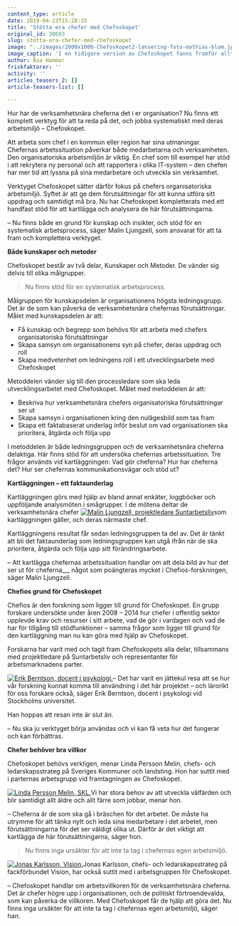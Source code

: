 ```yaml
---
content_type: article
date: 2019-04-23T15:28:33
title: 'Stötta era chefer med Chefoskopet'
original_id: 38693
slug: stotta-era-chefer-med-chefoskopet
image: "../images/2000x1000-Chefoskopet2-lansering-foto-mathias-blom.jpg"
image_caption: 'I en tidigare version av Chefoskopet fanns framför allt stöd för kunskap och insikter. Nu finns också stöd för en systematisk arbetsprocess för att skapa bra förutsättningar för chefer. '
author: Åsa Hammar
friskfaktorer: ''
activity: ''
articles_teasers_2: []
article-teasers-list: []

---
```


Hur har de verksamhetsnära cheferna det i er organisation? Nu finns ett komplett verktyg för att ta reda på det, och jobba systematiskt med deras arbetsmiljö – Chefoskopet.

Att arbeta som chef i en kommun eller region har sina utmaningar. Chefernas arbetssituation påverkar både medarbetarna och verksamheten. Den organisatoriska arbetsmiljön är viktig. En chef som till exempel har stöd i att rekrytera ny personal och att rapportera i olika IT-system – den chefen har mer tid att lyssna på sina medarbetare och utveckla sin verksamhet.

Verktyget Chefoskopet sätter därför fokus på chefers organisatoriska arbetsmiljö. Syftet är att ge dem förutsättningar för att kunna utföra sitt uppdrag och samtidigt må bra. Nu har Chefoskopet kompletterats med ett handfast stöd för att kartlägga och analysera de här förutsättningarna.

– Nu finns både en grund för kunskap och insikter, och stöd för en systematisk arbetsprocess, säger Malin Ljungzell, som ansvarat för att ta fram och komplettera verktyget.

**Både kunskaper och metoder**

Chefoskopet består av två delar, Kunskaper och Metoder. De vänder sig delvis till olika målgrupper.

> Nu finns stöd för en systematisk arbetsprocess.

Målgruppen för kunskapsdelen är organisationens högsta ledningsgrupp. Det är de som kan påverka de verksamhetsnära chefernas förutsättningar. Målet med kunskapsdelen är att:

*   Få kunskap och begrepp som behövs för att arbeta med chefers organisatoriska förutsättningar
*   Skapa samsyn om organisationens syn på chefer, deras uppdrag och roll
*   Skapa medvetenhet om ledningens roll i ett utvecklingsarbete med Chefoskopet

Metoddelen vänder sig till den processledare som ska leda utvecklingsarbetet med Chefoskopet. Målet med metoddelen är att:

*   Beskriva hur verksamhetsnära chefers organisatoriska förutsättningar ser ut
*   Skapa samsyn i organisationen kring den nulägesbild som tas fram
*   Skapa ett faktabaserat underlag inför beslut om vad organisationen ska prioritera, åtgärda och följa upp

I metoddelen är både ledningsgruppen och de verksamhetsnära cheferna delaktiga. Här finns stöd för att undersöka chefernas arbetssituation. Tre frågor används vid kartläggningen: Vad gör cheferna? Hur har cheferna det? Hur ser chefernas kommunikationsvägar och stöd ut?

**Kartläggningen – ett faktaunderlag**

Kartläggningen görs med hjälp av bland annat enkäter, loggböcker och uppföljande analysmöten i smågrupper. I de mötena deltar de verksamhetsnära chefer [![Malin Ljungzell, projektledare Suntarbetsliv](https://www.suntarbetsliv.se/wp-content/uploads/2019/04/200x240-malin-ljungzell-foto-Kristofer-Samuelsson.jpg)](https://www.suntarbetsliv.se/wp-content/uploads/2019/04/200x240-malin-ljungzell-foto-Kristofer-Samuelsson.jpg)som kartläggningen gäller, och deras närmaste chef.

Kartläggningens resultat får sedan ledningsgruppen ta del av. Det är tänkt att bli det faktaunderlag som ledningsgruppen kan utgå ifrån när de ska prioritera, åtgärda och följa upp sitt förändringsarbete.

– Att kartlägga chefernas arbetssituation handlar om att dela bild av hur det ser ut för cheferna_,_ något som poängteras mycket i Chefios-forskningen, säger Malin Ljungzell.

**Chefios grund för Chefoskopet**

Chefios är den forskning som ligger till grund för Chefoskopet. En grupp forskare undersökte under åren 2008 – 2014 hur chefer i offentlig sektor upplevde krav och resurser i sitt arbete, vad de gör i vardagen och vad de har för tillgång till stödfunktioner – samma frågor som ligger till grund för den kartläggning man nu kan göra med hjälp av Chefoskopet.

Forskarna har varit med och tagit fram Chefoskopets alla delar, tillsammans med projektledare på Suntarbetsliv och representanter för arbetsmarknadens parter.

[![Erik Berntson, docent i psykologi.](https://www.suntarbetsliv.se/wp-content/uploads/2019/04/200x220-erik-berntson.jpg)](https://www.suntarbetsliv.se/wp-content/uploads/2019/04/200x220-erik-berntson.jpg)– Det har varit en jättekul resa att se hur vår forskning kunnat komma till användning i det här projektet – och lärorikt för oss forskare också, säger Erik Berntson, docent i psykologi vid Stockholms universitet.

Han hoppas att resan inte är slut än.

– Nu ska ju verktyget börja användas och vi kan få veta hur det fungerar och kan förbättras.

**Chefer behöver bra villkor**

Chefoskopet behövs verkligen, menar Linda Persson Melin, chefs- och ledarskapsstrateg på Sveriges Kommuner och landsting. Hon har suttit med i parternas arbetsgrupp vid framtagningen av Chefoskopet.

[![Linda Persson Melin, SKL. ](https://www.suntarbetsliv.se/wp-content/uploads/2019/04/200x240-linda-persson-melin-foto-asa-hammarjpg.jpg)](https://www.suntarbetsliv.se/wp-content/uploads/2019/04/200x240-linda-persson-melin-foto-asa-hammarjpg.jpg)Vi har stora behov av att utveckla välfärden och blir samtidigt allt äldre och allt färre som jobbar, menar hon.

– Cheferna är de som ska gå i bräschen för det arbetet. De måste ha utrymme för att tänka nytt och leda sina medarbetare i det arbetet, men förutsättningarna för det ser väldigt olika ut. Därför är det viktigt att kartlägga de här förutsättningarna, säger hon.

> Nu finns inga ursäkter för att inte ta tag i chefernas egen arbetsmiljö.

[![Jonas Karlsson, Vision.](https://www.suntarbetsliv.se/wp-content/uploads/2019/04/200x200-jonas-karlsson2.jpg)](https://www.suntarbetsliv.se/wp-content/uploads/2019/04/200x200-jonas-karlsson2.jpg)Jonas Karlsson, chefs- och ledarskapsstrateg på fackförbundet Vision, har också suttit med i arbetsgruppen för Chefoskopet.

– Chefoskopet handlar om arbetsvillkoren för de verksamhetsnära cheferna. Det är chefer högre upp i organisationen, och de politiskt förtroendevalda, som kan påverka de villkoren. Med Chefoskopet får de hjälp att göra det. Nu finns inga ursäkter för att inte ta tag i chefernas egen arbetsmiljö, säger han.

